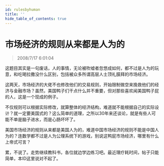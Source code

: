 ```yaml
---
id: rulesbyhuman 
title: ''
hide_table_of_contents: true
---
```


# 市场经济的规则从来都是人为的

> 2008/7/17 6:01:04

<div style={{color: '#FF0000', fontWeight: 'bold', fontSize: '18px'}}>

这题目其实是一句废话，人的事情，无论被吹嘘者忽悠成如何，都不过是人为的玩意，和吃喝拉撒没什么区别，包括被众多所谓高层人士顶礼膜拜的市场经济。

 

这两天，市场经济的大佬不也修改他们的交易规则，开始限制做空来挽救他们的经济与金融市场？虽然，美国鸭子们干点什么并不重要，但对那些喜欢闻美国鸭子屁的人，这是一个现成的例子。

 

不仅规则可以根据实际修改，就算整体的经济结构，难道就不能根据自己的实际设计？就一定要美国式的？这么简单的道理，之所以30年来还谈论，就是有些人可能不单是脑子进水，而是心肠坏坏了。

 

美国市场经济的规则从来都是美国人为的，难道中国市场经济的规则不能是中国人为的？连数学都不过是人为公理系统下的游戏，别说这鸭屁市场经济，哪里有什么上帝式可言？

 

累，不说了。走势继续教科书，各位就边学边练习吧。最近理疗耗时间，帖子只能简单，本ID这里说对不起了。

</div>